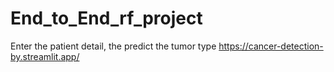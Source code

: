 # End_to_End_rf_project

Enter the patient detail, the predict the tumor type
https://cancer-detection-by.streamlit.app/
